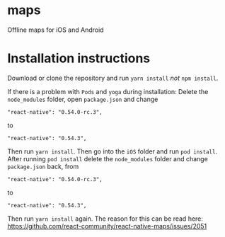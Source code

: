 # maps
Offline maps for iOS and Android

# Installation instructions
Download or clone the repository and run `yarn install` *not* `npm install`.


If there is a problem with `Pods` and `yoga` during installation:
Delete the `node_modules` folder, open `package.json` and change

```
"react-native": "0.54.0-rc.3",
```

to

```
"react-native": "0.54.3",
```

Then run `yarn install`. Then go into the `iOS` folder and run `pod install`. After running `pod install` delete the 
`node_modules` folder and change `package.json` back, from

```
"react-native": "0.54.0-rc.3",
```

to

```
"react-native": "0.54.3",
```

Then run `yarn install` again. The reason for this can be read here: https://github.com/react-community/react-native-maps/issues/2051
